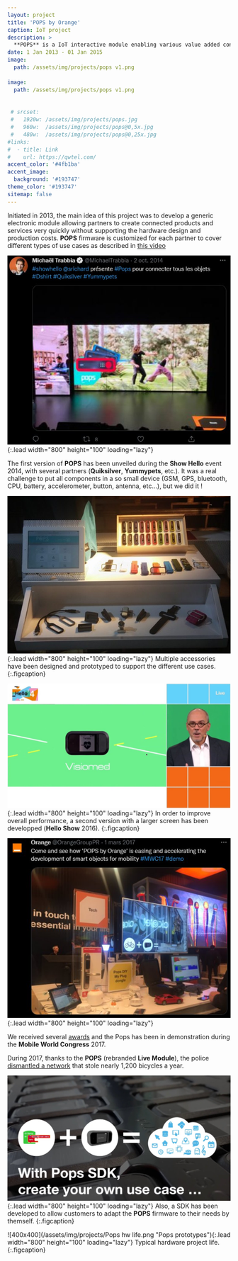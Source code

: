 ```yaml
---
layout: project
title: 'POPS by Orange'
caption: IoT project
description: >
  **POPS** is a IoT interactive module enabling various value added connected service.
date: 1 Jan 2013 - 01 Jan 2015
image: 
  path: /assets/img/projects/pops v1.png
  
image: 
  path: /assets/img/projects/pops v1.png

  
 # srcset: 
 #   1920w: /assets/img/projects/pops.jpg
 #   960w:  /assets/img/projects/pops@0,5x.jpg
 #   480w:  /assets/img/projects/pops@0,25x.jpg
#links:
#  - title: Link
#    url: https://qwtel.com/
accent_color: '#4fb1ba'
accent_image:
  background: '#193747'
theme_color: '#193747'
sitemap: false
---
```


Initiated in 2013, the main idea of ​​this project was to develop a generic electronic module allowing partners to create connected products and services very quickly without supporting the hardware design and production costs.
**POPS** firmware is customized for each partner to cover different types of use cases as described in [this video](https://www.youtube.com/watch?v=IOjeBXWswa0)

![Full-width image](/assets/img/projects/Pops_Twitter_Trabbia.jpg "Pops_Twitter_Trabbia"){:.lead width="800" height="100" loading="lazy"}

The first version of **POPS** has been unveiled during the **Show Hello** event 2014, with several partners (**Quiksilver**, **Yummypets**, etc.).
It was a real challenge to put all components in a so small device (GSM, GPS, bluetooth, CPU, battery, accelerometer, button, antenna, etc...), but we did it !

![800x400](/assets/img/projects/Pops-quiksilver.jpg "Pops Quiksilver"){:.lead width="800" height="100" loading="lazy"}
Multiple accessories have been designed and prototyped to support the different use cases.
{:.figcaption}


![400x400](/assets/img/projects/Pops_Twitter_Visiomed.jpg "Pops Visiomed"){:.lead width="800" height="100" loading="lazy"}
In order to improve overall performance, a second version with a larger screen has been developped (**Hello Show** 2016).
{:.figcaption}


![400x400](/assets/img/projects/pops_Twitter_MWC17.jpg "Pops MWC2017"){:.lead width="800" height="100" loading="lazy"}

We received several [awards](/resume/#awards) and the Pops has been in demonstration during the **Mobile World Congress** 2017.


During 2017, thanks to the **POPS** (rebranded **Live Module**), the police [dismantled a network](https://www.linkedin.com/pulse/gr%C3%A2ce-au-live-module-dorange-la-police-d%C3%A9mant%C3%A8le-un-r%C3%A9seau-bretones/) that stole nearly 1,200 bicycles a year.


![400x400](/assets/img/projects/pops-SDK.jpg "Pops SDK"){:.lead width="800" height="100" loading="lazy"}
Also, a SDK has been developed to allow customers to adapt the **POPS** firmware to their needs by themself.
{:.figcaption}


![400x400](/assets/img/projects/Pops hw life.png "Pops prototypes"){:.lead width="800" height="100" loading="lazy"}
Typical hardware project life.
{:.figcaption}






